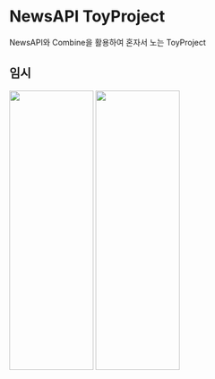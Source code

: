 # NewsAPI ToyProject

NewsAPI와 Combine을 활용하여 혼자서 노는 ToyProject
<br/>

## 임시

<img src="https://i.esdrop.com/d/f/xJR8oet2qE/O5tJWDp9CP.gif" width="150" height="500"/> <img src="https://i.esdrop.com/d/f/xJR8oet2qE/gGwcDi8t5S.gif" width="150" height="500"/>
